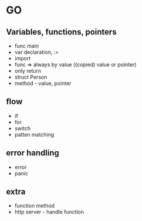 # GO
## Variables, functions, pointers
* func main
* var declaration, :=
* import
* func => always by value ((copied) value or pointer)
* only return
* struct Person
* method - value, pointer

## flow
* if
* for
* switch
* patten matching

## error handling
* error
* panic

## extra
* function method
* http server - handle function


